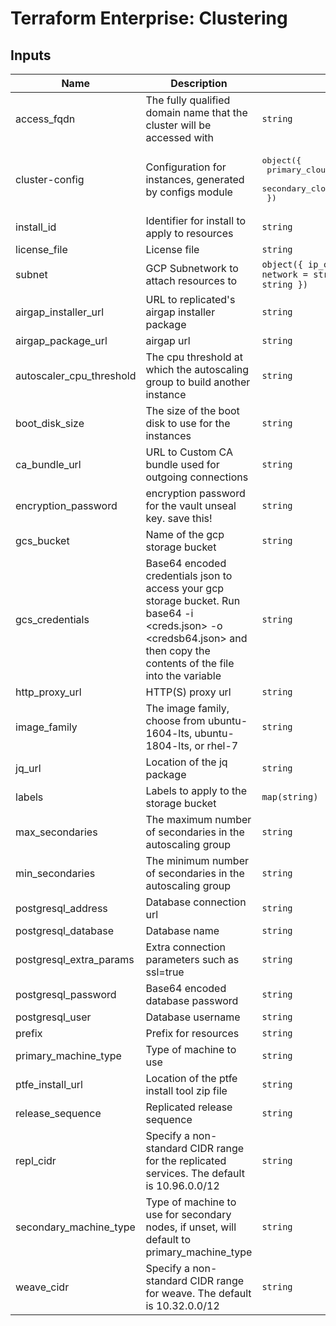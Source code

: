 # Terraform Enterprise: Clustering

## Inputs

| Name | Description | Type | Default | Required |
|------|-------------|------|---------|:-----:|
| access\_fqdn | The fully qualified domain name that the cluster will be accessed with | `string` | n/a | yes |
| cluster-config | Configuration for instances, generated by configs module | <pre>object({<br>    primary_cloudinit   = list(string),<br>    secondary_cloudinit = string,<br>  })</pre> | n/a | yes |
| install\_id | Identifier for install to apply to resources | `string` | n/a | yes |
| license\_file | License file | `string` | n/a | yes |
| subnet | GCP Subnetwork to attach resources to | `object({ ip_cidr_range = string, network = string, self_link = string })` | n/a | yes |
| airgap\_installer\_url | URL to replicated's airgap installer package | `string` | `"https://install.terraform.io/installer/replicated-v5.tar.gz"` | no |
| airgap\_package\_url | airgap url | `string` | `"none"` | no |
| autoscaler\_cpu\_threshold | The cpu threshold at which the autoscaling group to build another instance | `string` | `"0.7"` | no |
| boot\_disk\_size | The size of the boot disk to use for the instances | `string` | `40` | no |
| ca\_bundle\_url | URL to Custom CA bundle used for outgoing connections | `string` | `"none"` | no |
| encryption\_password | encryption password for the vault unseal key. save this! | `string` | `""` | no |
| gcs\_bucket | Name of the gcp storage bucket | `string` | `""` | no |
| gcs\_credentials | Base64 encoded credentials json to access your gcp storage bucket. Run base64 -i <creds.json> -o <credsb64.json> and then copy the contents of the file into the variable | `string` | `""` | no |
| http\_proxy\_url | HTTP(S) proxy url | `string` | `"none"` | no |
| image\_family | The image family, choose from ubuntu-1604-lts, ubuntu-1804-lts, or rhel-7 | `string` | `"ubuntu-1804-lts"` | no |
| jq\_url | Location of the jq package | `string` | `"https://github.com/stedolan/jq/releases/download/jq-1.5/jq-linux64"` | no |
| labels | Labels to apply to the storage bucket | `map(string)` | `{}` | no |
| max\_secondaries | The maximum number of secondaries in the autoscaling group | `string` | `"3"` | no |
| min\_secondaries | The minimum number of secondaries in the autoscaling group | `string` | `"0"` | no |
| postgresql\_address | Database connection url | `string` | `""` | no |
| postgresql\_database | Database name | `string` | `""` | no |
| postgresql\_extra\_params | Extra connection parameters such as ssl=true | `string` | `""` | no |
| postgresql\_password | Base64 encoded database password | `string` | `""` | no |
| postgresql\_user | Database username | `string` | `"none"` | no |
| prefix | Prefix for resources | `string` | `"tfe-"` | no |
| primary\_machine\_type | Type of machine to use | `string` | `"n1-standard-4"` | no |
| ptfe\_install\_url | Location of the ptfe install tool zip file | `string` | `"https://install.terraform.io/installer/ptfe-0.1.zip"` | no |
| release\_sequence | Replicated release sequence | `string` | `"latest"` | no |
| repl\_cidr | Specify a non-standard CIDR range for the replicated services. The default is 10.96.0.0/12 | `string` | `""` | no |
| secondary\_machine\_type | Type of machine to use for secondary nodes, if unset, will default to primary\_machine\_type | `string` | `"n1-standard-4"` | no |
| weave\_cidr | Specify a non-standard CIDR range for weave. The default is 10.32.0.0/12 | `string` | `""` | no |

